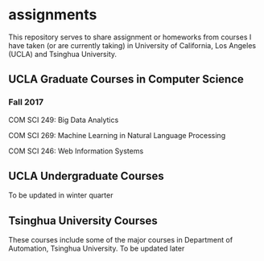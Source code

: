 # assignments

This repository serves to share assignment or homeworks from courses I have taken (or are currently taking) in University of California, Los Angeles (UCLA) and Tsinghua University. 

## UCLA Graduate Courses in Computer Science
### Fall 2017
COM SCI 249: Big Data Analytics

COM SCI 269: Machine Learning in Natural Language Processing

COM SCI 246: Web Information Systems


## UCLA Undergraduate Courses
To be updated in winter quarter

## Tsinghua University Courses
These courses include some of the major courses in Department of Automation, Tsinghua University.
To be updated later

